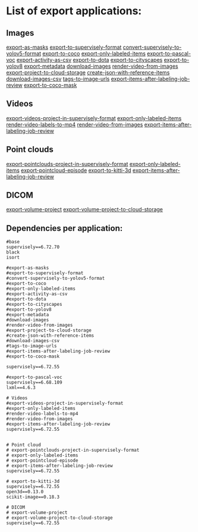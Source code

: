 # List of export applications:

## Images

[export-as-masks](https://github.com/supervisely-ecosystem/export-as-masks)
[export-to-supervisely-format](https://github.com/supervisely-ecosystem/export-to-supervisely-format)
[convert-supervisely-to-yolov5-format](https://github.com/supervisely-ecosystem/convert-supervisely-to-yolov5-format)
[export-to-coco](https://github.com/supervisely-ecosystem/export-to-coco)
[export-only-labeled-items](https://github.com/supervisely-ecosystem/export-only-labeled-items)
[export-to-pascal-voc](https://github.com/supervisely-ecosystem/export-to-pascal-voc)
[export-activity-as-csv](https://github.com/supervisely-ecosystem/export-activity-as-csv)
[export-to-dota](https://github.com/supervisely-ecosystem/export-to-dota)
[export-to-cityscapes](https://github.com/supervisely-ecosystem/export-to-cityscapes)
[export-to-yolov8](https://github.com/supervisely-ecosystem/export-to-yolov8)
[export-metadata](https://github.com/supervisely-ecosystem/export-metadata)
[download-images](https://github.com/supervisely-ecosystem/download-images)
[render-video-from-images](https://github.com/supervisely-ecosystem/render-video-from-images)
[export-project-to-cloud-storage](https://github.com/supervisely-ecosystem/export-project-to-cloud-storage)
[create-json-with-reference-items](https://github.com/supervisely-ecosystem/create-json-with-reference-items)
[download-images-csv](https://github.com/supervisely-ecosystem/download-images-csv)
[tags-to-image-urls](https://github.com/supervisely-ecosystem/tags-to-image-urls)
[export-items-after-labeling-job-review](https://github.com/supervisely-ecosystem/export-items-after-labeling-job-review)
[export-to-coco-mask](https://github.com/supervisely-ecosystem/export-to-coco-mask)

## Videos

[export-videos-project-in-supervisely-format](https://github.com/supervisely-ecosystem/export-videos-project-in-supervisely-format)
[export-only-labeled-items](https://github.com/supervisely-ecosystem/export-only-labeled-items)
[render-video-labels-to-mp4](https://github.com/supervisely-ecosystem/render-video-labels-to-mp4)
[render-video-from-images](https://github.com/supervisely-ecosystem/render-video-from-images)
[export-items-after-labeling-job-review](https://github.com/supervisely-ecosystem/export-items-after-labeling-job-review)

## Point clouds

[export-pointclouds-project-in-supervisely-format](https://github.com/supervisely-ecosystem/export-pointclouds-project-in-supervisely-format)
[export-only-labeled-items](https://github.com/supervisely-ecosystem/export-only-labeled-items)
[export-pointcloud-episode](https://github.com/supervisely-ecosystem/export-pointcloud-episode)
[export-to-kitti-3d](https://github.com/supervisely-ecosystem/export-to-kitti-3d)
[export-items-after-labeling-job-review](https://github.com/supervisely-ecosystem/export-items-after-labeling-job-review)

## DICOM
[export-volume-project](https://github.com/supervisely-ecosystem/export-volume-project)
[export-volume-project-to-cloud-storage](https://github.com/supervisely-ecosystem/export-volume-project-to-cloud-storage)

## Dependencies per application:

```text
#base
supervisely==6.72.70
black
isort

#export-as-masks
#export-to-supervisely-format
#convert-supervisely-to-yolov5-format
#export-to-coco
#export-only-labeled-items
#export-activity-as-csv
#export-to-dota
#export-to-cityscapes
#export-to-yolov8
#export-metadata
#download-images
#render-video-from-images
#export-project-to-cloud-storage
#create-json-with-reference-items
#download-images-csv
#tags-to-image-urls
#export-items-after-labeling-job-review
#export-to-coco-mask

supervisely==6.72.55

#export-to-pascal-voc
supervisely==6.68.109
lxml==4.6.3

# Videos
#export-videos-project-in-supervisely-format
#export-only-labeled-items
#render-video-labels-to-mp4
#render-video-from-images
#export-items-after-labeling-job-review
supervisely==6.72.55


# Point cloud
# export-pointclouds-project-in-supervisely-format
# export-only-labeled-items
# export-pointcloud-episode
# export-items-after-labeling-job-review
supervisely==6.72.55

# export-to-kitti-3d
supervisely==6.72.55
open3d==0.13.0
scikit-image==0.18.3

# DICOM
# export-volume-project
# export-volume-project-to-cloud-storage
supervisely==6.72.55
```